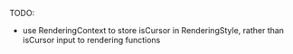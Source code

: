 TODO:

- use RenderingContext to store isCursor in RenderingStyle, rather than isCursor input to rendering functions